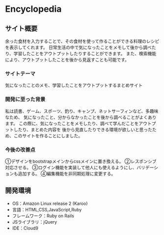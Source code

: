 # Encyclopedia

## サイト概要
余った食材を入力することで、その食材を使って作ることができる料理のレシピを表示してくれます。
日常生活の中で気になったことをメモして後から調べたり、学習したことをアウトプットしたりすることができます。
また、検索機能により、アウトプットしたことを後から見返すことも可能です。

### サイトテーマ
気になったことのメモ、学習したことをアウトプットするまとめサイト

### 開発に至った背景
私は読書、ゲーム、スポーツ、釣り、キャンプ、ネットサーフィンなど、多趣味なため、
気になったこと、分からなかったことを後から調べることがよくあります。
この際に、気になったことをメモしたり、調べて学んだことをアウトプットしたり、まとめた内容を
後から見直したりできる環境が欲しいと思ったため、このサイトを作ることにしました。


### 今後の改善点
①デザインをbootstrapメインからcssメインに置き換える。
②レスポンシブ対応させる。
③ログイン機能を実装して他人にも使えるようにし、バリデーションも追加する。
④編集機能を非同期処理に変更する。


## 開発環境
- OS：Amazon Linux release 2 (Karoo)
- 言語：HTML,CSS,JavaScript,Ruby
- フレームワーク：Ruby on Rails
- JSライブラリ：jQuery
- IDE：Cloud9